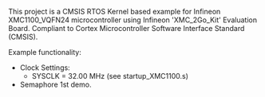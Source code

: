 This project is a CMSIS RTOS Kernel based example for
Infineon XMC1100_VQFN24 microcontroller using Infineon 'XMC_2Go_Kit' Evaluation Board.
Compliant to Cortex Microcontroller Software Interface Standard (CMSIS).

Example functionality:
 - Clock Settings:
   - SYSCLK  =           32.00 MHz (see startup_XMC1100.s)
 - Semaphore 1st demo.
